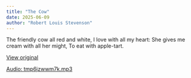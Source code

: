 ```yaml
---
title: "The Cow"
date: 2025-06-09
author: "Robert Louis Stevenson"
---
```


The friendly cow all red and white,
I love with all my heart:
She gives me cream with all her might,
To eat with apple-tart.

[View original](https://t.me/c/2696929880/270)


[Audio: tmp6jzwwm7k.mp3](files/tmp6jzwwm7k.mp3)